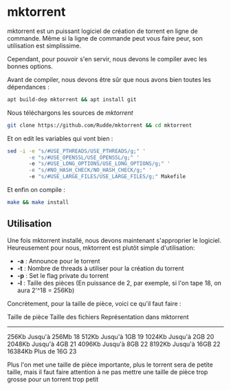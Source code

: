 # mktorrent

mktorrent est un puissant logiciel de création de torrent en ligne de
commande. Même si la ligne de commande peut vous faire peur, son
utilisation est simplissime.

Cependant, pour pouvoir s'en servir, nous devons le compiler avec les
bonnes options.

Avant de compiler, nous devons être sûr que nous avons bien toutes les
dépendances :

```bash
apt build-dep mktorrent && apt install git
```

Nous téléchargons les sources de *mktorrent*

```bash
git clone https://github.com/Rudde/mktorrent && cd mktorrent
```

Et on edit les variables qui vont bien :

```bash
sed -i -e "s/#USE_PTHREADS/USE_PTHREADS/g;" '
       -e "s/#USE_OPENSSL/USE_OPENSSL/g;" '
       -e "s/#USE_LONG_OPTIONS/USE_LONG_OPTIONS/g;" '
       -e "s/#NO_HASH_CHECK/NO_HASH_CHECK/g;" '
       -e "s/#USE_LARGE_FILES/USE_LARGE_FILES/g;" Makefile
```

Et enfin on compile :

```bash
make && make install
```

## Utilisation

Une fois mktorrent installé, nous devons maintenant s'approprier le
logiciel. Heureusement pour nous, mktorrent est plutôt simple
d'utilisation:

-   **-a** : Announce pour le torrent
-   **-t** : Nombre de threads à utiliser pour la création du torrent
-   **-p** : Set le flag private du torrent
-   **-l** : Taille des pièces (En puissance de 2, par exemple, si l'on
    tape 18, on aura 2'^18 = 256Kb)

Concrètement, pour la taille de pièce, voici ce qu'il faut faire :

  Taille de pièce   Taille des fichiers   Représentation dans mktorrent
  ----------------- --------------------- -------------------------------
  256Kb             Jusqu'à 256Mb        18
  512Kb             Jusqu'à 1GB          19
  1024Kb            Jusqu'à 2GB          20
  2048Kb            Jusqu'à 4GB          21
  4096Kb            Jusqu'à 8GB          22
  8192Kb            Jusqu'à 16GB         22
  16384Kb           Plus de 16G           23

Plus l'on met une taille de pièce importante, plus le torrent sera de
petite taille, mais il faut faire attention à ne pas mettre une taille
de pièce trop grosse pour un torrent trop petit
